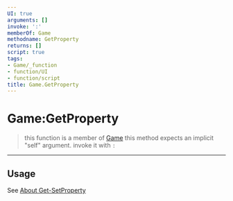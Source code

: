 ```yaml
---
UI: true
arguments: []
invoke: ':'
memberOf: Game
methodname: GetProperty
returns: []
script: true
tags:
- Game/_function
- function/UI
- function/script
title: Game.GetProperty
---
```

# Game:GetProperty
> this function is a member of [Game](civ-6/lua/Game.md)
> this method expects an implicit "self" argument. invoke it with `:`
-----
## Usage
See [About Get-SetProperty](civ-6/lua/articles/About%20Get-SetProperty.md)
